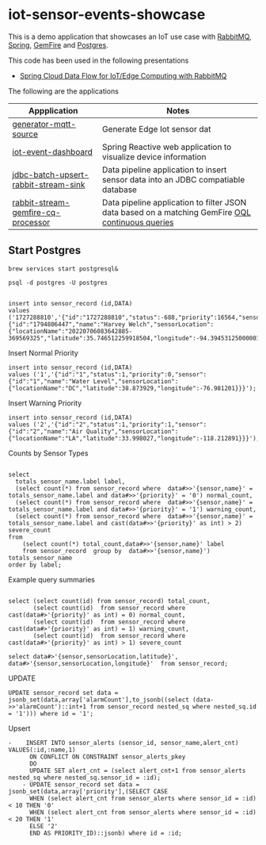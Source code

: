 # iot-sensor-events-showcase

This is a demo application that showcases an IoT use case with [RabbitMQ](https://www.rabbitmq.com/), 
[Spring](https://spring.io/), [GemFire](https://tanzu.vmware.com/gemfire) and [Postgres](https://tanzu.vmware.com/postgres).


This code has been used in the following presentations

- [Spring Cloud Data Flow for IoT/Edge Computing with RabbitMQ](https://www.carahsoft.com/learn/event/39136-enable-public-sector-digital-transformations-with-rabbitmq)


The following are the applications

Appplication                        |   Notes
-----------------------             |   -----------------------------
[generator-mqtt-source](https://github.com/ggreen/iot-sensor-events-showcase/tree/main/applications/generator-mqtt-source)               | Generate Edge Iot sensor dat
[iot-event-dashboard](https://github.com/ggreen/iot-sensor-events-showcase/tree/main/applications/iot-event-dashboard)                 | Spring Reactive web application to visualize device information
[jdbc-batch-upsert-rabbit-stream-sink](https://github.com/ggreen/iot-sensor-events-showcase/tree/main/applications/jdbc-batch-upsert-rabbit-stream-sink) | Data pipeline application to insert sensor data into an JDBC compatiable database
[rabbit-stream-gemfire-cq-processor](https://github.com/ggreen/iot-sensor-events-showcase/tree/main/applications/rabbit-stream-gemfire-cq-processor)   | Data pipeline application to filter JSON data based on a matching GemFire [OQL](https://gemfire.docs.pivotal.io/98/geode/developing/querying_basics/query_basics.html) [continuous queries](https://gemfire.docs.pivotal.io/95/geode/developing/continuous_querying/how_continuous_querying_works.html)


## Start Postgres

```shell
brew services start postgresql&
```

```shell
psql -d postgres -U postgres
```


```sqlite-sql

insert into sensor_record (id,DATA)
values ('1727288810','{"id":"1727288810","status":-688,"priority":16564,"sensor":{"id":"1794806447","name":"Harvey Welch","sensorLocation":{"locationName":"20220706083642885-369569325","latitude":35.746512259918504,"longitude":-94.39453125000001}}}');
```

Insert Normal Priority

```sqlite-sql
insert into sensor_record (id,DATA)
values ('1','{"id":"1","status":1,"priority":0,"sensor":{"id":"1","name":"Water Level","sensorLocation":{"locationName":"DC","latitude":38.873929,"longitude":-76.981201}}}');
```

Insert Warning Priority
```sqlite-sql
insert into sensor_record (id,DATA)
values ('2','{"id":"2","status":1,"priority":1,"sensor":{"id":"2","name":"Air Quality","sensorLocation":{"locationName":"LA","latitude":33.998027,"longitude":-118.212891}}}');
```

Counts by Sensor Types
```sqlite-psql

select
  totals_sensor_name.label label,
  (select count(*) from sensor_record where  data#>>'{sensor,name}' = totals_sensor_name.label and data#>>'{priority}' = '0') normal_count,
  (select count(*) from sensor_record where  data#>>'{sensor,name}' = totals_sensor_name.label and data#>>'{priority}' = '1') warning_count,
  (select count(*) from sensor_record where  data#>>'{sensor,name}' = totals_sensor_name.label and cast(data#>>'{priority}' as int) > 2) severe_count
from
    (select count(*) total_count,data#>>'{sensor,name}' label   
    from sensor_record  group by  data#>>'{sensor,name}') totals_sensor_name
order by label;

```

Example query summaries 

```sqlite-psql

select (select count(id) from sensor_record) total_count,
       (select count(id)  from sensor_record where cast(data#>'{priority}' as int) = 0) normal_count,
       (select count(id)  from sensor_record where cast(data#>'{priority}' as int) = 1) warning_count,
       (select count(id)  from sensor_record where cast(data#>'{priority}' as int) > 1) severe_count

```


```sqlite-sql
select data#>'{sensor,sensorLocation,latitude}',  data#>'{sensor,sensorLocation,longitude}'  from sensor_record;
```

UPDATE

````sqlite-sql
UPDATE sensor_record set data = jsonb_set(data,array['alarmCount'],to_jsonb((select (data->>'alarmCount')::int+1 from sensor_record nested_sq where nested_sq.id = '1'))) where id = '1';
````


Upsert


```sqlite-sql
-    INSERT INTO sensor_alerts (sensor_id, sensor_name,alert_cnt) VALUES(:id,:name,1)
      ON CONFLICT ON CONSTRAINT sensor_alerts_pkey
      DO
      UPDATE SET alert_cnt = (select alert_cnt+1 from sensor_alerts nested_sq where nested_sq.sensor_id = :id);
    - UPDATE sensor_record set data = jsonb_set(data,array['priority'],(SELECT CASE
      WHEN (select alert_cnt from sensor_alerts where sensor_id = :id)  < 10 THEN '0'
      WHEN (select alert_cnt from sensor_alerts where sensor_id = :id)  < 20 THEN '1'
      ELSE '2'
      END AS PRIORITY_ID)::jsonb) where id = :id;
```